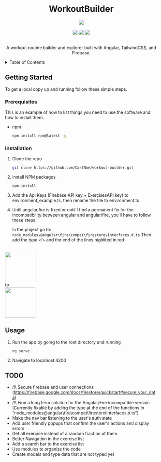 <div align="center">
  <h1 align="center">WorkoutBuilder</h3>
  <img src="https://user-images.githubusercontent.com/78510016/211168572-382d0e7c-887f-41c9-baee-44281cd8226a.png"/>
  <br/>
  <br/>
  <div align="center">
    <img src="https://img.shields.io/badge/Angular-DD0031?style=for-the-badge&logo=angular&logoColor=white"/>
    <img src="https://img.shields.io/badge/Tailwind%20CSS-38B2AC?style=for-the-badge&logo=tailwind-css&logoColor=white"/>
    <img src="https://img.shields.io/badge/Firebase-FFCA28?style=for-the-badge&logo=firebase&logoColor=black"/>
  </div>
  <br/>
  <p align="center">
    A workout routine builder and explorer built with Angular, TailwindCSS, and Firebase.
  </p>
</div>

<!-- TABLE OF CONTENTS -->
<details>
  <summary>Table of Contents</summary>
  <ol>
    <li>
        <a href="#getting-started">Getting Started</a>
        <ul>
            <li><a href="#prerequisites">Prerequisites</a></li>
            <li><a href="#installation">Installation</a></li>
        </ul>
    </li>
    <li><a href="#usage">Usage</a></li>
    <li><a href="#todo">TODO</a></li>
  </ol>
</details>

<!-- GETTING STARTED -->

## Getting Started

To get a local copy up and running follow these simple steps.

### Prerequisites

This is an example of how to list things you need to use the software and how to install them.

- npm
  ```sh
  npm install npm@latest -g
  ```

### Installation

1. Clone the repo
   ```sh
   git clone https://github.com/CarlNoe/workout-builder.git
   ```
2. Install NPM packages
   ```sh
   npm install
   ```
3. Add the Api Keys (Firebase API key + ExercisesAPI key) to environment_example.ts, then rename the file to environment.ts

4. Until angular.fire is fixed or until I find a permanent fix for the incompatibility between angular and angular/fire,
   you'll have to follow these steps:

   In the project go to: `node_modules\@angular\fire\compat\firestore\interfaces.d.ts`
   Then add the type ```<T>``` and the end of the lines highlited in red
   <br/>
  <br/>
   <img src="https://user-images.githubusercontent.com/78510016/211215298-101334f6-5377-4efa-88be-4687bb9493ce.png" height="100px"/>
   <br/>
   to
   <br/>
   <img src="https://user-images.githubusercontent.com/78510016/211215311-f1df280a-2d42-4c36-89c7-41b72fb783ff.png" height="100px"/>

<!-- USAGE EXAMPLES -->

## Usage

1. Run the app by going to the root directory and running
   ```sh
   ng serve
   ```
2. Navigate to localhost:4200

<!-- ROADMAP -->

## TODO

- /!\ Secure firebase and user connections (https://firebase.google.com/docs/firestore/quickstart#secure_your_data)
- /!\ Find a long term solution for the Angular/Fire incompatible version
  (Currently fixable by adding the type <T> at the end of the functions in "node_modules\@angular\fire\compat\firestore\interfaces.d.ts")
- Make the nav bar listening to the user's auth state
- Add user friendly popups that confirm the user's actions and display errors
- Get all exercise instead of a random fraction of them
- Better Navigation in the exercise list
- Add a search bar to the exercise list
- Use modules to organize the code
- Create models and type data that are not typed yet
